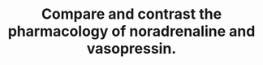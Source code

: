 ---
title: "Compare and contrast the pharmacology of noradrenaline and vasopressin."
entityType: SAQ
exam: PEX
college: CICM
year: 2007
sitting: B
question: 7
passRate: 71
EC_expectedDomains:
- "The main points expected for a pass were: Both are naturally occurring substances; Direct acting via receptors; Mechanisms by which both increase mean arterial pressure; Metabolism; Uses in Intensive Care, septic shock, vasodilatory shock and diabetes insipidus; Side effects related to intense vasoconstriction and for vasopressin possible coronary ischaemia and sodium and water retention"
EC_extraCredit:
- "This was best answered using a table."
---